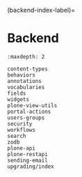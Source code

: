 (backend-index-label)=

# Backend

```{toctree}
:maxdepth: 2

content-types
behaviors
annotations
vocabularies
fields
widgets
plone-view-utils
portal-actions
users-groups
security
workflows
search
zodb
plone-api
plone-restapi
sending-email
upgrading/index
```
